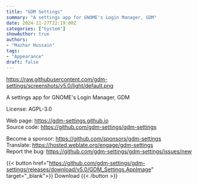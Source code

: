 ```yaml
---
title: "GDM Settings"
summary: "A settings app for GNOME's Login Manager, GDM"
date: 2024-11-27T22:19:00Z
categories: ["System"]
showAuthor: true
authors:
- "Mazhar Hussain"
tags: 
- "Appearance"
draft: false
---
```


https://raw.githubusercontent.com/gdm-settings/screenshots/v5.0/light/default.png

A settings app for GNOME's Login Manager, GDM

License: AGPL-3.0

Web page: <https://gdm-settings.github.io>  
Source code: <https://github.com/gdm-settings/gdm-settings>

Become a sponsor: <https://github.com/sponsors/gdm-settings>  
Translate: <https://hosted.weblate.org/engage/gdm-settings>  
Report the bug: <https://github.com/gdm-settings/gdm-settings/issues/new>  

{{< button href="https://github.com/gdm-settings/gdm-settings/releases/download/v5.0/GDM_Settings.AppImage" target="_blank">}}
Download
{{< /button >}}